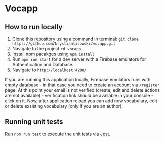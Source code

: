 # Vocapp

## How to run locally

1. Clone this repository using a command in terminal: `git clone https://github.com/krystianlisowski/vocapp.git`
2. Navigate to the project `cd vocapp`
3. Install npm pacakges using `npm install`
4. Run `npm run start` for a dev server with a Firebase emulators for Authentication and Database.
5. Navigate to `http://localhost:4200/`.

If you are running this application locally, Firebase emulators runs with empty database - in that case you need to create an account via `/register` page.
At this point your email is not verified (create, edit and delete actions are not available) - verification link should be available in your console - click on it.
Now, after application reload you can add new vocabulary, edit or delete exsisting vocabulary (only if you are an author).

## Running unit tests

Run `npm run test` to execute the unit tests via [Jest](https://jestjs.io/).
